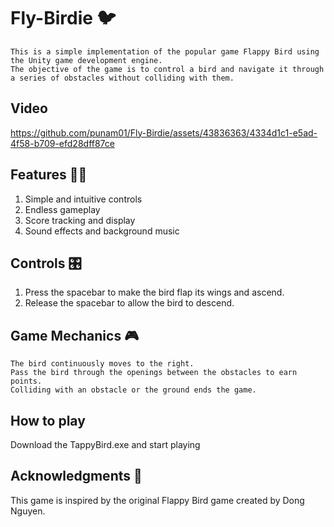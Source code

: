 # Fly-Birdie 🐦
```
This is a simple implementation of the popular game Flappy Bird using the Unity game development engine.
The objective of the game is to control a bird and navigate it through a series of obstacles without colliding with them.
```
## Video

https://github.com/punam01/Fly-Birdie/assets/43836363/4334d1c1-e5ad-4f58-b709-efd28dff87ce

## Features 👷‍♀️

1. Simple and intuitive controls
2. Endless gameplay
3. Score tracking and display
4. Sound effects and background music


## Controls 🎛️

1. Press the spacebar to make the bird flap its wings and ascend.
2. Release the spacebar to allow the bird to descend.

## Game Mechanics 🎮
```
The bird continuously moves to the right.
Pass the bird through the openings between the obstacles to earn points.
Colliding with an obstacle or the ground ends the game.
```
## How to play

Download the TappyBird.exe and start playing

## Acknowledgments 🙏

This game is inspired by the original Flappy Bird game created by Dong Nguyen.
